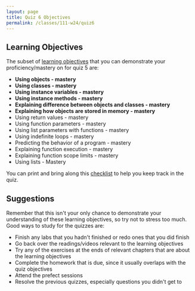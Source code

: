 ```yaml
---
layout: page
title: Quiz 6 Objectives
permalink: /classes/111-w24/quiz6
---
```


## Learning Objectives
The subset of [learning objectives](quizzes-overview) that you can demonstrate your proficiency/mastery on for quiz 5 are:


* **Using objects - mastery**
* **Using classes - mastery**
* **Using instance variables - mastery**
* **Using instance methods - mastery**
* **Explaining difference between objects and classes - mastery**
* **Explaining how objects are stored in memory - mastery**
* Using return values - mastery
* Using function parameters - mastery
* Using list parameters with functions - mastery
* Using indefinite loops - mastery
* Predicting the behavior of a program - mastery
* Explaining function execution - mastery
* Explaining function scope limits - mastery
* Using lists - Mastery

You can print and bring along this [checklist](https://docs.google.com/document/d/1iPtVKylaL1zXBKFpafALvbzYT7jlU2tje-okDvx5mos/edit?usp=sharing) to help you keep track in the quiz.

## Suggestions
Remember that this isn't your only chance to demonstrate your understanding of these learning objectives, so try not to stress too much.
Good ways to study for the quizzes are:
* Finish any labs that you hadn't finished or redo ones that you did finish
* Go back over the readings/videos relevant to the learning objectives
* Try any of the exercises at the ends of relevant chapters that are about the learning objectives
* Complete the homework that is due, since it usually overlaps with the quiz objectives
* Attend the prefect sessions
* Resolve the previous quizzes, especially questions you didn't get to